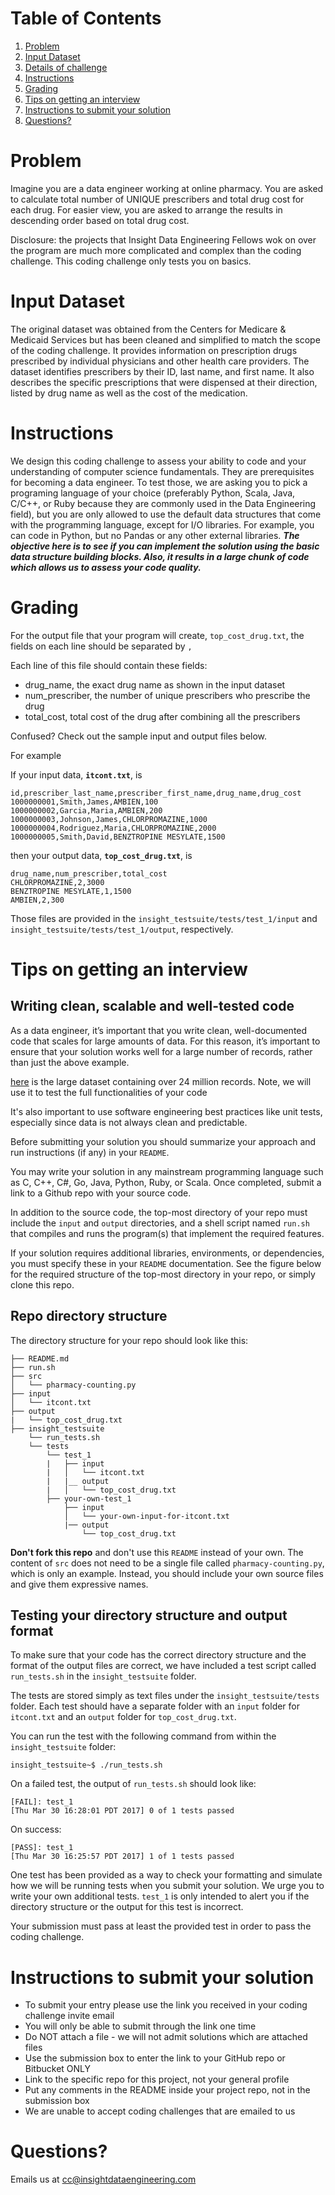 # Table of Contents
1. [Problem](README.md#problem)
2. [Input Dataset](README.md#input-dataset)
3. [Details of challenge](README.md#details-of-challenge)
4. [Instructions](README.md#instructions)
5. [Grading](README.md#grading)
6. [Tips on getting an interview](README.md#tips-on-getting-an-interview)
7. [Instructions to submit your solution](README.md#instructions-to-submit-your-solution)
8. [Questions?](README.md#questions?)

# Problem

Imagine you are a data engineer working at online pharmacy. You are asked to calculate total number of UNIQUE prescribers and total drug cost for each drug. For easier view, you are asked to arrange the results in descending order based on total drug cost. 

Disclosure: the projects that Insight Data Engineering Fellows wok on over the program are much more complicated and complex than the coding challenge. This coding challenge only tests you on basics. 

# Input Dataset

The original dataset was obtained from the Centers for Medicare & Medicaid Services but has been cleaned and simplified to match the scope of the coding challenge. It provides information on prescription drugs prescribed by individual physicians and other health care providers. The dataset identifies prescribers by their ID, last name, and first name.  It also describes the specific prescriptions that were dispensed at their direction, listed by drug name as well as the cost of the medication. 

# Instructions

We design this coding challenge to assess your ability to code and your understanding of computer science fundamentals. They are prerequisites for becoming a data engineer. To test those, we are asking you to pick a programing language of your choice (preferably Python, Scala, Java, C/C++, or Ruby because they are commonly used in the Data Engineering field), but you are only allowed to use the default data structures that come with the programming language, except for I/O libraries. For example, you can code in Python, but no Pandas or any other external libraries. ***The objective here is to see if you can implement the solution using the basic data structure building blocks. Also, it results in a large chunk of code which allows us to assess your code quality.*** 

# Grading 

For the output file that your program will create, `top_cost_drug.txt`, the fields on each line should be separated by `,`

Each line of this file should contain these fields:
* drug_name, the exact drug name as shown in the input dataset
* num_prescriber, the number of unique prescribers who prescribe the drug
* total_cost, total cost of the drug after combining all the prescribers

Confused? Check out the sample input and output files below.

For example

If your input data, **`itcont.txt`**, is
```
id,prescriber_last_name,prescriber_first_name,drug_name,drug_cost
1000000001,Smith,James,AMBIEN,100
1000000002,Garcia,Maria,AMBIEN,200
1000000003,Johnson,James,CHLORPROMAZINE,1000
1000000004,Rodriguez,Maria,CHLORPROMAZINE,2000
1000000005,Smith,David,BENZTROPINE MESYLATE,1500
```

then your output data, **`top_cost_drug.txt`**, is 
```
drug_name,num_prescriber,total_cost
CHLORPROMAZINE,2,3000
BENZTROPINE MESYLATE,1,1500
AMBIEN,2,300
```

Those files are provided in the `insight_testsuite/tests/test_1/input` and `insight_testsuite/tests/test_1/output`, respectively.


# Tips on getting an interview

## Writing clean, scalable and well-tested code

As a data engineer, it’s important that you write clean, well-documented code that scales for large amounts of data. For this reason, it’s important to ensure that your solution works well for a large number of records, rather than just the above example.

<a href="https://drive.google.com/file/d/1fxtTLR_Z5fTO-Y91BnKOQd6J0VC9gPO3/view?usp=sharing">here</a> is the large dataset containing over 24 million records. Note, we will use it to test the full functionalities of your code

It's also important to use software engineering best practices like unit tests, especially since data is not always clean and predictable.

Before submitting your solution you should summarize your approach and run instructions (if any) in your `README`.

You may write your solution in any mainstream programming language such as C, C++, C#, Go, Java, Python, Ruby, or Scala. Once completed, submit a link to a Github repo with your source code.

In addition to the source code, the top-most directory of your repo must include the `input` and `output` directories, and a shell script named `run.sh` that compiles and runs the program(s) that implement the required features.

If your solution requires additional libraries, environments, or dependencies, you must specify these in your `README` documentation. See the figure below for the required structure of the top-most directory in your repo, or simply clone this repo.

## Repo directory structure

The directory structure for your repo should look like this:

    ├── README.md 
    ├── run.sh
    ├── src
    │   └── pharmacy-counting.py
    ├── input
    │   └── itcont.txt
    ├── output
    |   └── top_cost_drug.txt
    ├── insight_testsuite
        └── run_tests.sh
        └── tests
            └── test_1
            |   ├── input
            |   │   └── itcont.txt
            |   |__ output
            |   │   └── top_cost_drug.txt
            ├── your-own-test_1
                ├── input
                │   └── your-own-input-for-itcont.txt
                |── output
                    └── top_cost_drug.txt

**Don't fork this repo** and don't use this `README` instead of your own. The content of `src` does not need to be a single file called `pharmacy-counting.py`, which is only an example. Instead, you should include your own source files and give them expressive names.

## Testing your directory structure and output format

To make sure that your code has the correct directory structure and the format of the output files are correct, we have included a test script called `run_tests.sh` in the `insight_testsuite` folder.

The tests are stored simply as text files under the `insight_testsuite/tests` folder. Each test should have a separate folder with an `input` folder for `itcont.txt` and an `output` folder for `top_cost_drug.txt`.

You can run the test with the following command from within the `insight_testsuite` folder:

    insight_testsuite~$ ./run_tests.sh 

On a failed test, the output of `run_tests.sh` should look like:

    [FAIL]: test_1
    [Thu Mar 30 16:28:01 PDT 2017] 0 of 1 tests passed

On success:

    [PASS]: test_1
    [Thu Mar 30 16:25:57 PDT 2017] 1 of 1 tests passed



One test has been provided as a way to check your formatting and simulate how we will be running tests when you submit your solution. We urge you to write your own additional tests. `test_1` is only intended to alert you if the directory structure or the output for this test is incorrect.

Your submission must pass at least the provided test in order to pass the coding challenge.

# Instructions to submit your solution
* To submit your entry please use the link you received in your coding challenge invite email
* You will only be able to submit through the link one time 
* Do NOT attach a file - we will not admit solutions which are attached files 
* Use the submission box to enter the link to your GitHub repo or Bitbucket ONLY
* Link to the specific repo for this project, not your general profile
* Put any comments in the README inside your project repo, not in the submission box
* We are unable to accept coding challenges that are emailed to us 

# Questions?
Emails us at cc@insightdataengineering.com
